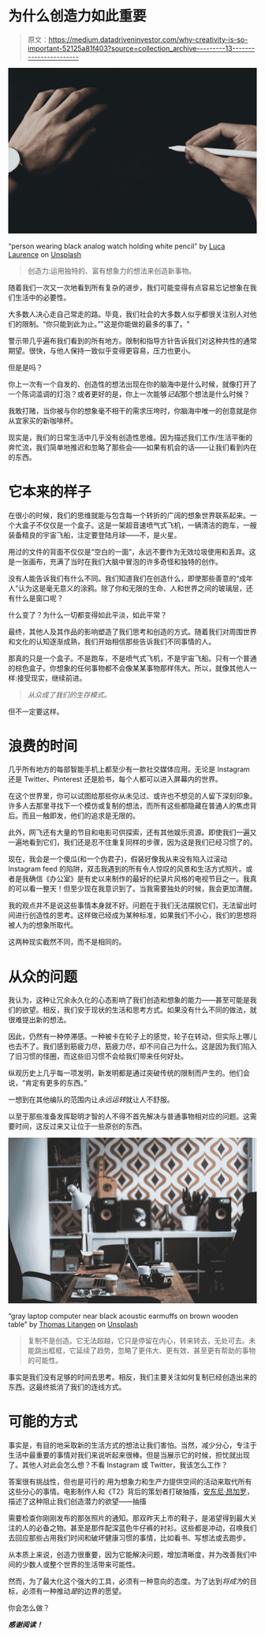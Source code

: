 # 为什么创造力如此重要

> 原文：<https://medium.datadriveninvestor.com/why-creativity-is-so-important-52125a81f403?source=collection_archive---------13----------------------->

![](img/99babeab4c566bd3932af48ae5e35962.png)

“person wearing black analog watch holding white pencil” by [Luca Laurence](https://unsplash.com/@luca_tism?utm_source=medium&utm_medium=referral) on [Unsplash](https://unsplash.com?utm_source=medium&utm_medium=referral)

> 创造力:运用独特的、富有想象力的想法来创造新事物。

随着我们一次又一次地看到所有复杂的进步，我们可能变得有点容易忘记想象在我们生活中的必要性。

大多数人决心走自己常走的路。毕竟，我们社会的大多数人似乎都很关注别人对他们的限制。“你只能到此为止。”"这是你能做的最多的事了。"

警示带几乎遍布我们看到的所有地方。限制和指导方针告诉我们对这种共性的通常期望。很快，与他人保持一致似乎变得更容易，压力也更小。

但是是吗？

你上一次有一个自发的、创造性的想法出现在你的脑海中是什么时候，就像打开了一个陈词滥调的灯泡？或者更好的是，你上一次能够*记起*那个想法是什么时候？

我敢打赌，当你被与你的想象毫不相干的需求压垮时，你脑海中唯一的创意就是你从宜家买的新咖啡杯。

现实是，我们的日常生活中几乎没有创造性思维。因为描述我们工作/生活平衡的奔忙流，我们简单地推迟和忽略了那些会——如果有机会的话——让我们看到内在的东西。

# 它本来的样子

在很小的时候，我们的思维就能与包含每一个转折的广阔的想象世界联系起来。一个大盒子不仅仅是一个盒子。这是一架超音速喷气式飞机，一辆清洁的跑车，一艘装备精良的宇宙飞船，注定要登陆月球——不，是火星。

用过的文件的背面不仅仅是“空白的一面”，永远不要作为无效垃圾使用和丢弃。这是一张画布，充满了当时在我们大脑中冒泡的许多奇怪和独特的创作。

没有人能告诉我们有什么不同。我们知道我们在创造什么，即使那些善意的“成年人”认为这是毫无意义的涂鸦。除了你和无限的生命、人和世界之间的玻璃层，还有什么是窗口呢？

什么变了？为什么一切都变得如此平淡，如此平常？

最终，其他人及其作品的影响塑造了我们思考和创造的方式。随着我们对周围世界和文化的认知逐渐成熟，我们开始相信那些告诉我们不同事情的人。

那真的只是一个盒子。不是跑车，不是喷气式飞机，不是宇宙飞船。只有一个普通的棕色盒子。你想象的任何事物都不会像某某事物那样伟大。所以，就像其他人一样:接受现实，继续前进。

> *从众成了我们的生存模式。*

但不一定要这样。

# 浪费的时间

几乎所有地方的每部智能手机上都至少有一款社交媒体应用。无论是 Instagram 还是 Twitter、Pinterest 还是脸书，每个人都可以进入屏幕内的世界。

在这个世界里，你可以试图给那些你从未见过、或许也不想见的人留下深刻印象。许多人去那里寻找下一个模仿或复制的想法，而所有这些都隐藏在普通人的焦虑背后。而且一触即发，他们的追求是无限的。

此外，网飞还有大量的节目和电影可供探索，还有其他娱乐资源。即使我们一遍又一遍地看到它们，我们还是忍不住重复同样的步骤，因为这是我们已经习惯了的。

现在，我会是一个傻瓜(和一个伪君子)，假装好像我从来没有陷入过滚动 Instagram feed 的陷阱，双击我遇到的所有令人惊叹的风景和生活方式照片。或者是我确信《办公室》是有史以来制作的最好的纪录片风格的电视节目之一。我真的可以看一整天！但至少现在我意识到了。当我需要独处的时候，我会更加清醒。

我的观点并不是说这些事情本身就不好。问题在于我们无法摆脱它们，无法留出时间进行创造性的思考。这样做已经成为某种标准，如果我们不小心，我们的思想将被人为的想象所取代。

这两种现实截然不同，而不是相同的。

# 从众的问题

我认为，这种让冗余永久化的心态影响了我们创造和想象的能力——甚至可能是我们的欲望。相反，我们安于现状的生活和思考方式。如果没有什么不同的做法，就很难提出新的想法。

因此，仍然有一种停滞感。一种被卡在轮子上的感觉，轮子在转动，但实际上哪儿也去不了。我们感到筋疲力尽，筋疲力尽，却不问自己为什么。这是因为我们陷入了旧习惯的怪圈，而这些旧习惯不会给我们带来任何好处。

纵观历史上几乎每一项发明，新发明都是通过突破传统的限制而产生的。他们会说，“肯定有更多的东西。”

一想到在其他编队的范围内让*永远运转*就让人不舒服。

以至于那些准备发挥聪明才智的人不得不首先解决与普通事物相对应的问题。这需要时间，这反过来又让位于一些原创的东西。

![](img/088c573a04668d5a210d8f4f2414f388.png)

“gray laptop computer near black acoustic earmuffs on brown wooden table” by [Thomas Litangen](https://unsplash.com/@litangen?utm_source=medium&utm_medium=referral) on [Unsplash](https://unsplash.com?utm_source=medium&utm_medium=referral)

> 复制不是创造。它无法超越，它只是停留在内心，转来转去，无处可去。未能跳出框框，它延续了趋势，忽略了更伟大、更有效、甚至更有帮助的事物的可能性。

事实是我们没有足够的时间去思考。相反，我们主要关注如何复制已经创造出来的东西。这最终抵消了我们的连线方式。

# 可能的方式

事实是，有目的地采取新的生活方式的想法让我们害怕。当然，减少分心，专注于生活中最重要的事情对我们来说听起来很棒。但是当展示它的时候，担忧就出现了。其他人对此会怎么想？不看 Instagram 或 Twitter，我该怎么工作？

答案很有挑战性，但也是可行的:用为想象力和生产力提供空间的活动来取代所有这些分心的事情。电影制作人和《T2》背后的策划者打破抽搐，[安东尼·昂加罗](https://medium.com/u/1fb15ab25c0b?source=post_page-----52125a81f403--------------------------------)，描述了这种阻止我们创造潜力的欲望——抽搐

需要检查你刚刚发布的那张照片的通知。那双昨天上市的鞋子，是渴望得到最大关注的人的必备之物。甚至是那件配深蓝色牛仔裤的衬衫。这些都是冲动，召唤我们去回应那些占用我们时间和破坏健康习惯的事情，比如看书、写想法或去跑步。

从本质上来说，创造力很重要，因为它能解决问题，增加清晰度，并为改善我们中间的少数人或整个世界的生活带来可能性。

然而，为了最大化这个强大的工具，必须有一种意向的态度。为了达到*将成为*的目标，必须有一种推动*是*的边界的愿望。

你会怎么做？

***感谢阅读！***